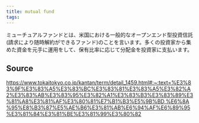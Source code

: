 ```yaml
---
title: mutual fund
tags: 
---
```


ミューチュアルファンドとは、米国における一般的なオープンエンド型投資信託(請求により随時解約ができるファンド)のことを言います。多くの投資家から集めた資金を元手に運用をして、保有比率に応じて分配金を投資家に支払います。

## Source
https://www.tokaitokyo.co.jp/kantan/term/detail_1459.html#:~:text=%E3%83%9F%E3%83%A5%E3%83%BC%E3%83%81%E3%83%A5%E3%82%A2%E3%83%AB%E3%83%95%E3%82%A1%E3%83%B3%E3%83%89%E3%81%A8%E3%81%AF%E3%80%81%E7%B1%B3%E5%9B%BD,%E6%8A%95%E8%B3%87%E5%AE%B6%E3%81%AB%E6%94%AF%E6%89%95%E3%81%84%E3%81%BE%E3%81%99%E3%80%82
